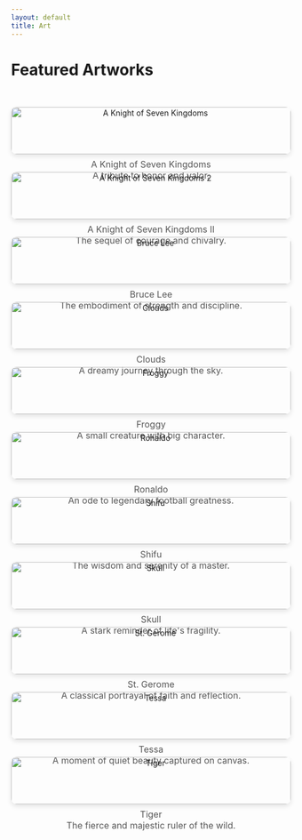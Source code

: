 ```yaml
---
layout: default
title: Art
---
```


# Featured Artworks

<div class="art-gallery">
  <div class="art-item">
    <img src="/assets/images/gallery/art/a_knight_of_seven_kingdoms.jpg" alt="A Knight of Seven Kingdoms">
    <p class="art-caption">A Knight of Seven Kingdoms<br>A tribute to honor and valor.</p>
  </div>
  <div class="art-item">
    <img src="/assets/images/gallery/art/a_knight_of_seven_kingdoms_2.jpg" alt="A Knight of Seven Kingdoms 2">
    <p class="art-caption">A Knight of Seven Kingdoms II<br>The sequel of courage and chivalry.</p>
  </div>
  <div class="art-item">
    <img src="/assets/images/gallery/art/bruce_lee.jpg" alt="Bruce Lee">
    <p class="art-caption">Bruce Lee<br>The embodiment of strength and discipline.</p>
  </div>
  <div class="art-item">
    <img src="/assets/images/gallery/art/clouds.jpg" alt="Clouds">
    <p class="art-caption">Clouds<br>A dreamy journey through the sky.</p>
  </div>
  <div class="art-item">
    <img src="/assets/images/gallery/art/froggy.jpg" alt="Froggy">
    <p class="art-caption">Froggy<br>A small creature with big character.</p>
  </div>
  <div class="art-item">
    <img src="/assets/images/gallery/art/ronaldo.jpg" alt="Ronaldo">
    <p class="art-caption">Ronaldo<br>An ode to legendary football greatness.</p>
  </div>
  <div class="art-item">
    <img src="/assets/images/gallery/art/shifu.jpg" alt="Shifu">
    <p class="art-caption">Shifu<br>The wisdom and serenity of a master.</p>
  </div>
  <div class="art-item">
    <img src="/assets/images/gallery/art/skull.jpg" alt="Skull">
    <p class="art-caption">Skull<br>A stark reminder of life's fragility.</p>
  </div>
  <div class="art-item">
    <img src="/assets/images/gallery/art/st_gerome.jpg" alt="St. Gerome">
    <p class="art-caption">St. Gerome<br>A classical portrayal of faith and reflection.</p>
  </div>
  <div class="art-item">
    <img src="/assets/images/gallery/art/tessa.jpeg" alt="Tessa">
    <p class="art-caption">Tessa<br>A moment of quiet beauty captured on canvas.</p>
  </div>
  <div class="art-item">
    <img src="/assets/images/gallery/art/tiger.jpg" alt="Tiger">
    <p class="art-caption">Tiger<br>The fierce and majestic ruler of the wild.</p>
  </div>
</div>

<style>
.art-gallery {
  display: grid;
  grid-template-columns: repeat(auto-fit, minmax(250px, 1fr));
  gap: 2rem;
  padding: 2rem 0;
}

.art-item {
  text-align: center;
}

.art-item img {
  width: 100%;
  height: auto;
  border-radius: 10px;
  box-shadow: 0 4px 8px rgba(0, 0, 0, 0.1);
  transition: transform 0.3s ease-in-out;
}

.art-item img:hover {
  transform: scale(1.05);
}

.art-caption {
  font-size: 1rem;
  color: #555;
  margin-top: 0.5rem;
}
</style>

